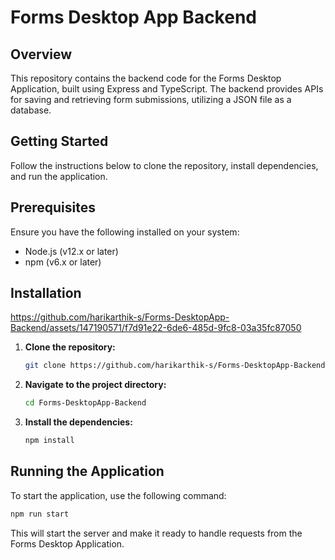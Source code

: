 # Forms Desktop App Backend

## Overview

This repository contains the backend code for the Forms Desktop Application, built using Express and TypeScript. The backend provides APIs for saving and retrieving form submissions, utilizing a JSON file as a database.

## Getting Started

Follow the instructions below to clone the repository, install dependencies, and run the application.

## Prerequisites

Ensure you have the following installed on your system:

- Node.js (v12.x or later)
- npm (v6.x or later)

## Installation

https://github.com/harikarthik-s/Forms-DesktopApp-Backend/assets/147190571/f7d91e22-6de6-485d-9fc8-03a35fc87050


1. **Clone the repository:**

   ```bash
   git clone https://github.com/harikarthik-s/Forms-DesktopApp-Backend.git
   ```

2. **Navigate to the project directory:**

   ```bash
   cd Forms-DesktopApp-Backend
   ```

3. **Install the dependencies:**

   ```bash
   npm install
   ```

## Running the Application

To start the application, use the following command:

```bash
npm run start
```

This will start the server and make it ready to handle requests from the Forms Desktop Application.
